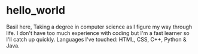 # hello_world

Basil here, 
Taking a degree in computer science as I figure my way through life. I don't have too much experience with coding but I'm a fast learner so I'll catch up quickly. 
Languages I've touched: HTML, CSS, C++, Python & Java. 
